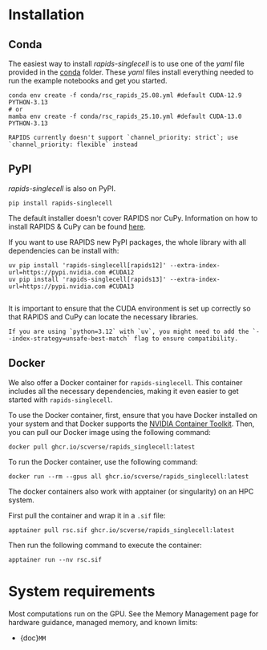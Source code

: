 # Installation
## Conda
The easiest way to install *rapids-singlecell* is to use one of the *yaml* file provided in the [conda](https://github.com/scverse/rapids_singlecell/tree/main/conda) folder. These *yaml* files install everything needed to run the example notebooks and get you started.
```
conda env create -f conda/rsc_rapids_25.08.yml #default CUDA-12.9 PYTHON-3.13
# or
mamba env create -f conda/rsc_rapids_25.10.yml #default CUDA-13.0 PYTHON-3.13
```
```{note}
RAPIDS currently doesn't support `channel_priority: strict`; use `channel_priority: flexible` instead
```

## PyPI
*rapids-singlecell* is also on PyPI.
```
pip install rapids-singlecell
```
The default installer doesn't cover RAPIDS nor CuPy. Information on how to install RAPIDS & CuPy can be found [here](https://rapids.ai/start.html).

If you want to use RAPIDS new PyPI packages, the whole library with all dependencies can be install with:
```
uv pip install 'rapids-singlecell[rapids12]' --extra-index-url=https://pypi.nvidia.com #CUDA12
uv pip install 'rapids-singlecell[rapids13]' --extra-index-url=https://pypi.nvidia.com #CUDA13


```
It is important to ensure that the CUDA environment is set up correctly so that RAPIDS and CuPy can locate the necessary libraries.

```{note}
If you are using `python=3.12` with `uv`, you might need to add the `--index-strategy=unsafe-best-match` flag to ensure compatibility.
```

## Docker

We also offer a Docker container for `rapids-singlecell`. This container includes all the necessary dependencies, making it even easier to get started with `rapids-singlecell`.

To use the Docker container, first, ensure that you have Docker installed on your system and that Docker supports the [NVIDIA Container Toolkit](https://docs.nvidia.com/datacenter/cloud-native/container-toolkit/latest/index.html). Then, you can pull our Docker image using the following command:

```
docker pull ghcr.io/scverse/rapids_singlecell:latest
```

To run the Docker container, use the following command:

```
docker run --rm --gpus all ghcr.io/scverse/rapids_singlecell:latest
```

The docker containers also work with apptainer (or singularity) on an HPC system.

First pull the container and wrap it in a `.sif` file:
```
apptainer pull rsc.sif ghcr.io/scverse/rapids_singlecell:latest
```
Then run the following command to execute the container:
```
apptainer run --nv rsc.sif
```


# System requirements

Most computations run on the GPU. See the Memory Management page for hardware guidance, managed memory, and known limits:

- {doc}`MM`
